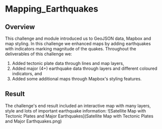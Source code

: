 # Mapping_Earthquakes

## Overview
This challenge and module introduced us to GeoJSON data, Mapbox and map styling. In this challenge we enhanced maps by adding earthquakes with indicators marking magnitude of the quakes. Throughout the deliverables of this challenge we:
1. Added tectonic plate data through lines and map layers, 
2. Added major (4+) earthquake data through layers and different coloured indicators, and 
3. Added some additional maps through Mapbox's styling features.

## Result
The challenge's end result included an interactive map with many layers, style and lots of important earthquake information: ![Satellite Map with Tectonic Plates and Major Earthquakes](Satellite Map with Tectonic Plates and Major Earthquakes.png)
